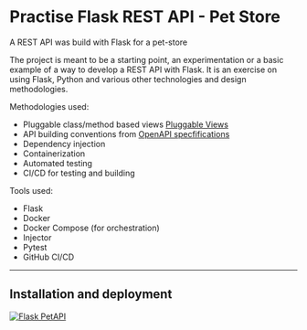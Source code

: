 # Practise Flask REST API - Pet Store
A REST API was build with Flask for a pet-store

The project is meant to be a starting point, an experimentation or a basic example of a way to develop a REST API with Flask. 
It is an exercise on using Flask, Python and various other technologies and design methodologies.

Methodologies used:
  - Pluggable class/method based views [Pluggable Views](https://flask.palletsprojects.com/en/2.0.x/views/)
  - API building conventions from  [OpenAPI specfifications](https://swagger.io/specification/)
  - Dependency injection
  - Containerization
  - Automated testing
  - CI/CD for testing and building


Tools used:
  - Flask
  - Docker
  - Docker Compose (for orchestration)
  - Injector
  - Pytest
  - GitHub CI/CD

---

## Installation and deployment

[![Flask PetAPI](https://github.com/kziovas/practise-flask-rest-api-pet-store/actions/workflows/python-app.yml/badge.svg?branch=main)](https://github.com/kziovas/practise-flask-rest-api-pet-store/actions/workflows/python-app.yml)
